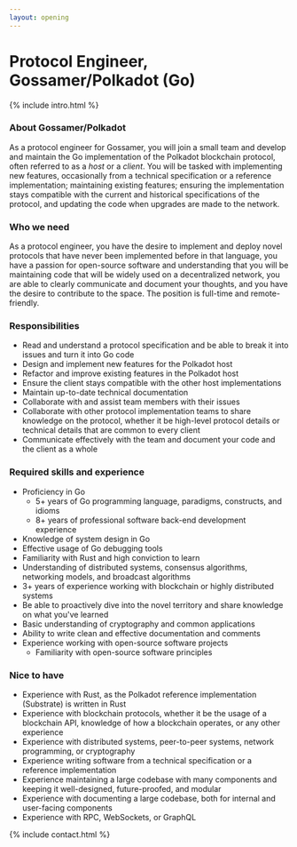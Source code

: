 ```yaml
---
layout: opening
---
```


# Protocol Engineer, Gossamer/Polkadot (Go)

{% include intro.html %}

### About Gossamer/Polkadot

As a protocol engineer for Gossamer, you will join a small team and develop and
maintain the Go implementation of the Polkadot blockchain protocol, often
referred to as a _host_ or a _client_. You will be tasked with
implementing new features, occasionally from a technical specification or a
reference implementation; maintaining existing features; ensuring the
implementation stays compatible with the current and historical specifications
of the protocol, and updating the code when upgrades are made to the network.

### Who we need

As a protocol engineer, you have the desire to implement and deploy novel
protocols that have never been implemented before in that language, you have a
passion for open-source software and understanding that you will be maintaining
code that will be widely used on a decentralized network, you are able to
clearly communicate and document your thoughts, and you have the desire to
contribute to the space. The position is full-time and remote-friendly.

### Responsibilities

- Read and understand a protocol specification and be able to break it into
  issues and turn it into Go code
- Design and implement new features for the Polkadot host
- Refactor and improve existing features in the Polkadot host
- Ensure the client stays compatible with the other host implementations
- Maintain up-to-date technical documentation
- Collaborate with and assist team members with their issues
- Collaborate with other protocol implementation teams to share knowledge on the
  protocol, whether it be high-level protocol details or technical details that
  are common to every client
- Communicate effectively with the team and document your code and the client
  as a whole

### Required skills and experience

- Proficiency in Go
  - 5+ years of Go programming language, paradigms, constructs, and idioms
  - 8+ years of professional software back-end development experience
- Knowledge of system design in Go
- Effective usage of Go debugging tools
- Familiarity with Rust and high conviction to learn
- Understanding of distributed systems, consensus algorithms, networking models,
  and broadcast algorithms
- 3+ years of experience working with blockchain or highly distributed systems
- Be able to proactively dive into the novel territory and share knowledge on
  what you've learned
- Basic understanding of cryptography and common applications
- Ability to write clean and effective documentation and comments
- Experience working with open-source software projects
    - Familiarity with open-source software principles

### Nice to have

- Experience with Rust, as the Polkadot reference implementation (Substrate) is
  written in Rust
- Experience with blockchain protocols, whether it be the usage of a blockchain
  API, knowledge of how a blockchain operates, or any other experience
- Experience with distributed systems, peer-to-peer systems, network
  programming, or cryptography
- Experience writing software from a technical specification or a reference
  implementation
- Experience maintaining a large codebase with many components and keeping it
  well-designed, future-proofed, and modular
- Experience with documenting a large codebase, both for internal and
  user-facing components
- Experience with RPC, WebSockets, or GraphQL

{% include contact.html %}
